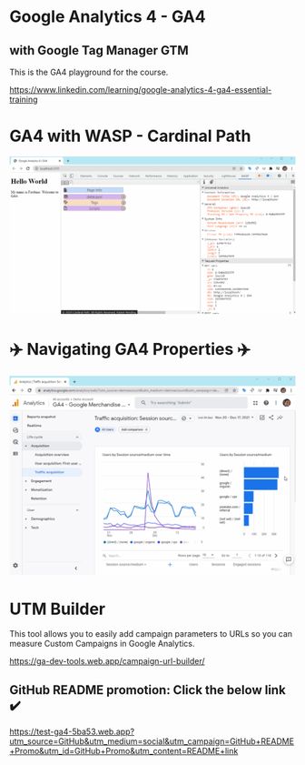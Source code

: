 # Google Analytics 4 - GA4

## with Google Tag Manager GTM

This is the GA4 playground for the course.

https://www.linkedin.com/learning/google-analytics-4-ga4-essential-training

# GA4 with WASP - Cardinal Path

![WASP](ga4.gif)

# ✈️ Navigating GA4 Properties ✈️

![GA4 Demo](ga4-demo.gif)

# UTM Builder

This tool allows you to easily add campaign parameters to URLs so you can measure Custom Campaigns in Google Analytics.

https://ga-dev-tools.web.app/campaign-url-builder/

## GitHub README promotion: Click the below link ✔️

https://test-ga4-5ba53.web.app?utm_source=GitHub&utm_medium=social&utm_campaign=GitHub+README+Promo&utm_id=GitHub+Promo&utm_content=README+link